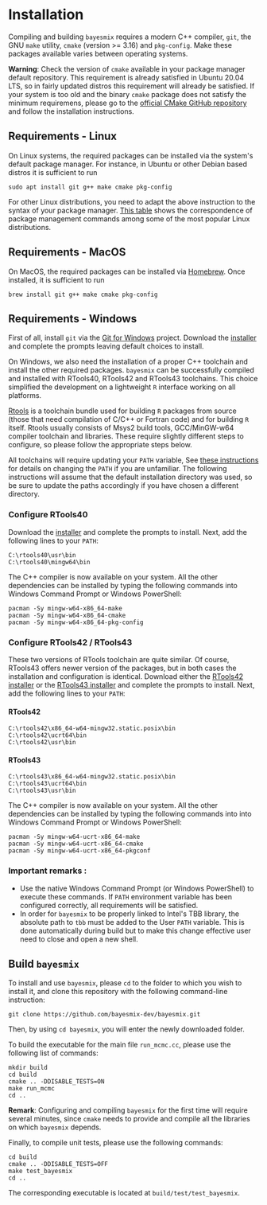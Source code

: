 # Installation

Compiling and building `bayesmix` requires a modern C++ compiler, `git`, the GNU `make` utility, `cmake` (version >= 3.16) and `pkg-config`. Make these packages available varies between operating systems.

**Warning**: Check the version of `cmake` available in your package manager default repository. This requirement is already satisfied in Ubuntu 20.04 LTS, so in fairly updated distros this requirement will already be satisfied. If your system is too old and the binary `cmake` package does not satisfy the minimum requiremens, please go to the [official CMake GitHub repository](https://github.com/Kitware/CMake) and follow the installation instructions.

## Requirements - Linux

On Linux systems, the required packages can be installed via the system's default package manager. For instance, in Ubuntu or other Debian based distros it is sufficient to run

```shell
sudo apt install git g++ make cmake pkg-config
```

For other Linux distributions, you need to adapt the above instruction to the syntax of your package manager. [This table](https://wiki.archlinux.org/title/Pacman/Rosetta) shows the correspondence of package management commands among some of the most popular Linux distributions.

## Requirements - MacOS

On MacOS, the required packages can be installed via [Homebrew](https://brew.sh/). Once installed, it is sufficient to run

```shell
brew install git g++ make cmake pkg-config
```

## Requirements - Windows

First of all, install `git` via the [Git for Windows](https://gitforwindows.org/) project. Download the [installer](https://github.com/git-for-windows/git/releases/latest) and complete the prompts leaving default choices to install.

On Windows, we also need the installation of a proper C++ toolchain and install the other required packages. `bayesmix` can be successfully compiled and installed with RTools40, RTools42 and RTools43 toolchains. This choice simplified the development on a lightweight `R` interface working on all platforms.

[Rtools](https://cran.r-project.org/bin/windows/Rtools/) is a toolchain bundle used for building `R` packages from source (those that need compilation of C/C++ or Fortran code) and for building `R` itself. Rtools usually consists of Msys2 build tools, GCC/MinGW-w64 compiler toolchain and libraries. These require slightly different steps to configure, so please follow the appropriate steps below.

All toolchains will require updating your `PATH` variable, See [these instructions](https://helpdeskgeek.com/windows-10/add-windows-path-environment-variable/) for details on changing the `PATH` if you are unfamiliar. The following instructions will assume that the default installation directory was used, so be sure to update the paths accordingly if you have chosen a different directory.

### Configure RTools40

Download the [installer](https://github.com/r-windows/rtools-installer/releases/download/2022-02-06/rtools40-x86_64.exe) and complete the prompts to install.
Next, add the following lines to your `PATH`:

```shell
C:\rtools40\usr\bin
C:\rtools40\mingw64\bin
```

The C++ compiler is now available on your system. All the other dependencies can be installed by typing the following commands into Windows Command Prompt or Windows PowerShell:

<!-- one of the shells installed with RTools (e.g. launch the `C:\rtools40\msys.exe` file) -->

```shell
pacman -Sy mingw-w64-x86_64-make
pacman -Sy mingw-w64-x86_64-cmake
pacman -Sy mingw-w64-x86_64-pkg-config
```

### Configure RTools42 / RTools43

These two versions of RTools toolchain are quite similar. Of course, RTools43 offers newer version of the packages, but in both cases the installation and configuration is identical.
Download either the [RTools42 installer](https://cran.r-project.org/bin/windows/Rtools/rtools42/files/rtools42-5355-5357.exe) or the [RTools43 installer](https://cran.r-project.org/bin/windows/Rtools/rtools43/files/rtools43-5550-5548.exe) and complete the prompts to install.
Next, add the following lines to your `PATH`:

#### RTools42

```shell
C:\rtools42\x86_64-w64-mingw32.static.posix\bin
C:\rtools42\ucrt64\bin
C:\rtools42\usr\bin
```

#### RTools43
```shell
C:\rtools43\x86_64-w64-mingw32.static.posix\bin
C:\rtools43\ucrt64\bin
C:\rtools43\usr\bin
```

The C++ compiler is now available on your system. All the other dependencies can be installed by typing the following commands into into Windows Command Prompt or Windows PowerShell:
<!--one of the shells installed with RTools (e.g. lauch the `C:\rtools42\msys.exe` or `C:\rtools43\msys.exe` file) -->

```shell
pacman -Sy mingw-w64-ucrt-x86_64-make
pacman -Sy mingw-w64-ucrt-x86_64-cmake
pacman -Sy mingw-w64-ucrt-x86_64-pkgconf
```

### Important remarks :

- Use the native Windows Command Prompt (or Windows PowerShell) to execute these commands. If `PATH` environment variable has been configured correctly, all requirements will be satisfied.
- In order for `bayesmix` to be properly linked to Intel's TBB library, the absolute path to `tbb` must be added to the User `PATH` variable. This is done automatically during build but to make this change effective user need to close and open a new <!-- Git BASH --> shell.

## Build `bayesmix`

To install and use `bayesmix`, please `cd` to the folder to which you wish to install it, and clone this repository with the following command-line instruction:

```shell
git clone https://github.com/bayesmix-dev/bayesmix.git
```

Then, by using `cd bayesmix`, you will enter the newly downloaded folder.

To build the executable for the main file `run_mcmc.cc`, please use the following list of commands:

```shell
mkdir build
cd build
cmake .. -DDISABLE_TESTS=ON
make run_mcmc
cd ..
```

**Remark**: Configuring and compiling `bayesmix` for the first time will require several minutes, since `cmake` needs to provide and compile all the libraries on which `bayesmix` depends.

Finally, to compile unit tests, please use the following commands:

```shell
cd build
cmake .. -DDISABLE_TESTS=OFF
make test_bayesmix
cd ..
```

The corresponding executable is located at `build/test/test_bayesmix`.
